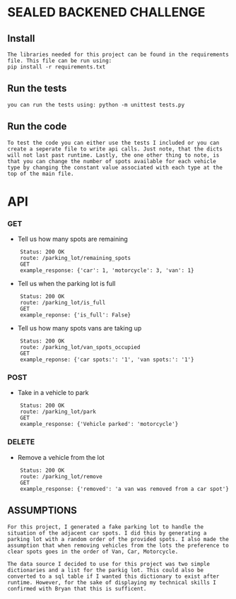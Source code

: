 # SEALED BACKENED CHALLENGE


## Install

    The libraries needed for this project can be found in the requirements file. This file can be run using:
    pip install -r requirements.txt

## Run the tests

    you can run the tests using: python -m unittest tests.py
    
## Run the code
    
    To test the code you can either use the tests I included or you can create a seperate file to write api calls. Just note, that the dicts will not last past runtime. Lastly, the one other thing to note, is that you can change the number of spots available for each vehicle type by changing the constant value associated with each type at the top of the main file.
    
    
   
# API

### GET
- Tell us how many spots are remaining
```
    Status: 200 OK
    route: /parking_lot/remaining_spots
    GET
    example_response: {'car': 1, 'motorcycle': 3, 'van': 1}
```

- Tell us when the parking lot is full
```
    Status: 200 OK
    route: /parking_lot/is_full
    GET
    example_reponse: {'is_full': False}
```

- Tell us how many spots vans are taking up
```
    Status: 200 OK
    route: /parking_lot/van_spots_occupied
    GET
    example_reponse: {'car spots:': '1', 'van spots:': '1'}
````
   
### POST
- Take in a vehicle to park
```
    Status: 200 OK
    route: /parking_lot/park
    GET
    example_response: {'Vehicle parked': 'motorcycle'}
```

### DELETE
- Remove a vehicle from the lot
```
    Status: 200 OK
    route: /parking_lot/remove
    GET
    example_response: {'removed': 'a van was removed from a car spot'}
```

## ASSUMPTIONS
```
For this project, I generated a fake parking lot to handle the situation of the adjacent car spots. I did this by generating a parking lot with a random order of the provided spots. I also made the assumption that when removing vehicles from the lots the preference to clear spots goes in the order of Van, Car, Motorcycle. 

The data source I decided to use for this project was two simple dictionaries and a list for the parkig lot. This could also be converted to a sql table if I wanted this dictionary to exist after runtime. However, for the sake of displaying my technical skills I confirmed with Bryan that this is sufficent.

```
